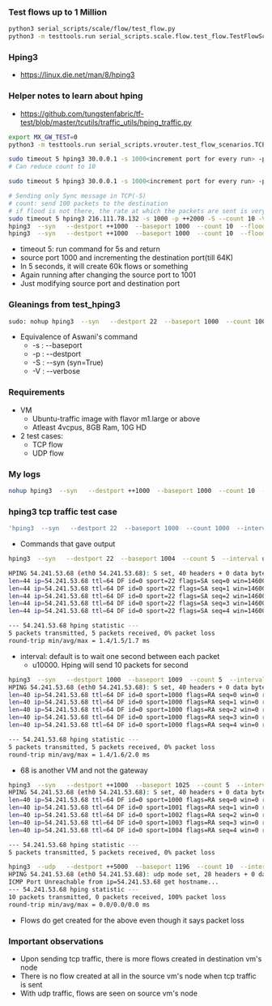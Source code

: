 ### Test flows up to 1 Million

```sh
python3 serial_scripts/scale/flow/test_flow.py
python3 -m testtools.run serial_scripts.scale.flow.test_flow.TestFlowScale.test_flow_scale
```

### Hping3 

* https://linux.die.net/man/8/hping3

### Helper notes to learn about hping

* https://github.com/tungstenfabric/tf-test/blob/master/tcutils/traffic_utils/hping_traffic.py

```sh
export MX_GW_TEST=0
python3 -m testtools.run serial_scripts.vrouter.test_flow_scenarios.TCPFlowEvictionTests.test_hping3_tcp_traffic_for_eviction
```

```sh
sudo timeout 5 hping3 30.0.0.1 -s 1000<increment port for every run> -p ++1000 --udp --count 100 -V
# Can reduce count to 10

sudo timeout 5 hping3 30.0.0.1 -s 1000<increment port for every run> -p ++2000 -S --count 10 -V --flood

# Sending only Sync message in TCP(-S)
# count: send 100 packets to the destination
# if flood is not there, the rate at which the packets are sent is very slow
sudo timeout 5 hping3 216.111.78.132 -s 1000 -p ++2000 -S --count 10 -V --flood
hping3  --syn   --destport ++1000  --baseport 1000  --count 10  --flood   216.111.78.132
hping3  --syn   --destport ++1000  --baseport 1000  --count 10  --flood   216.111.78.129
```
* timeout 5: run command for 5s and return
* source port 1000 and incrementing the destination port(till 64K)
* In 5 seconds, it will create 60k flows or something
* Again running after changing the source port to 1001
* Just modifying source port and destination port

### Gleanings from test_hping3

```sh
sudo: nohup hping3  --syn   --destport 22  --baseport 1000  --count 1000  --interval u10000  1.84.150.68 1>/tmp/hping_ctest-random-65645227.log 2>/tmp/hping_ctest-random-65645227.result &  echo $! > /tmp/hping_ctest-random-65645227.pid
```
* Equivalence of Aswani's command
  * -s : --baseport
  * -p : --destport
  * -S : --syn (syn=True)
  * -V : --verbose

### Requirements

* VM
  * Ubuntu-traffic image with flavor m1.large or above
  * Atleast 4vcpus, 8GB Ram, 10G HD
* 2 test cases:
  * TCP flow
  * UDP flow

### My logs

```sh
nohup hping3  --syn   --destport ++1000  --baseport 1000  --count 10  --flood   122.222.216.68 1>/tmp/hping_ctest-random-13845363.log 2>/tmp/hping_ctest-random-13845363.result &  echo $! > /tmp/hping_ctest-random-13845363.pid
```

### hping3 tcp traffic test case

```sh
'hping3  --syn   --destport 22  --baseport 1000  --count 1000  --interval u10000  54.241.53.68 1>/tmp/hping_ctest-random-23513339.log 2>/tmp/hping_ctest-random-23513339.result'
```
* Commands that gave output
```sh
hping3  --syn   --destport 22  --baseport 1004  --count 5  --interval u10000  54.241.53.68

HPING 54.241.53.68 (eth0 54.241.53.68): S set, 40 headers + 0 data bytes
len=44 ip=54.241.53.68 ttl=64 DF id=0 sport=22 flags=SA seq=0 win=14600 rtt=1.7 ms
len=44 ip=54.241.53.68 ttl=64 DF id=0 sport=22 flags=SA seq=1 win=14600 rtt=1.4 ms
len=44 ip=54.241.53.68 ttl=64 DF id=0 sport=22 flags=SA seq=2 win=14600 rtt=1.4 ms
len=44 ip=54.241.53.68 ttl=64 DF id=0 sport=22 flags=SA seq=3 win=14600 rtt=1.4 ms
len=44 ip=54.241.53.68 ttl=64 DF id=0 sport=22 flags=SA seq=4 win=14600 rtt=1.4 ms

--- 54.241.53.68 hping statistic ---
5 packets transmitted, 5 packets received, 0% packet loss
round-trip min/avg/max = 1.4/1.5/1.7 ms
```
* interval: default is to wait one second between each packet
  * u10000. Hping will send 10 packets for second
```sh
hping3  --syn   --destport 1000  --baseport 1009  --count 5  --interval u10000  54.241.53.68
HPING 54.241.53.68 (eth0 54.241.53.68): S set, 40 headers + 0 data bytes
len=40 ip=54.241.53.68 ttl=64 DF id=0 sport=1000 flags=RA seq=0 win=0 rtt=2.0 ms
len=40 ip=54.241.53.68 ttl=64 DF id=0 sport=1000 flags=RA seq=1 win=0 rtt=1.5 ms
len=40 ip=54.241.53.68 ttl=64 DF id=0 sport=1000 flags=RA seq=2 win=0 rtt=1.4 ms
len=40 ip=54.241.53.68 ttl=64 DF id=0 sport=1000 flags=RA seq=3 win=0 rtt=1.4 ms
len=40 ip=54.241.53.68 ttl=64 DF id=0 sport=1000 flags=RA seq=4 win=0 rtt=1.5 ms

--- 54.241.53.68 hping statistic ---
5 packets transmitted, 5 packets received, 0% packet loss
round-trip min/avg/max = 1.4/1.6/2.0 ms
```
* 68 is another VM and not the gateway

```sh
hping3  --syn   --destport ++1000  --baseport 1025  --count 5  --interval u10000  54.241.53.68
HPING 54.241.53.68 (eth0 54.241.53.68): S set, 40 headers + 0 data bytes
len=40 ip=54.241.53.68 ttl=64 DF id=0 sport=1000 flags=RA seq=0 win=0 rtt=2.0 ms
len=40 ip=54.241.53.68 ttl=64 DF id=0 sport=1001 flags=RA seq=1 win=0 rtt=1.5 ms
len=40 ip=54.241.53.68 ttl=64 DF id=0 sport=1002 flags=RA seq=2 win=0 rtt=1.5 ms
len=40 ip=54.241.53.68 ttl=64 DF id=0 sport=1003 flags=RA seq=3 win=0 rtt=1.6 ms
len=40 ip=54.241.53.68 ttl=64 DF id=0 sport=1004 flags=RA seq=4 win=0 rtt=1.4 ms

--- 54.241.53.68 hping statistic ---
5 packets transmitted, 5 packets received, 0% packet loss
```

```sh
hping3  --udp   --destport ++5000  --baseport 1196  --count 10  --interval u10000  54.241.53.68
HPING 54.241.53.68 (eth0 54.241.53.68): udp mode set, 28 headers + 0 data bytes
ICMP Port Unreachable from ip=54.241.53.68 get hostname...
--- 54.241.53.68 hping statistic ---
10 packets transmitted, 0 packets received, 100% packet loss
round-trip min/avg/max = 0.0/0.0/0.0 ms
```
* Flows do get created for the above even though it says packet loss

### Important observations

* Upon sending tcp traffic, there is more flows created in destination vm's node
* There is no flow created at all in the source vm's node when tcp traffic is sent
* With udp traffic, flows are seen on source vm's node